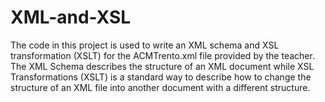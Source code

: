# XML-and-XSL
The code in this project is used to write an XML schema and XSL transformation (XSLT) for the ACMTrento.xml file provided by the teacher. The XML Schema describes the structure of an XML
document while XSL Transformations (XSLT) is a standard way to describe how to change the structure of an XML file into another document with a different structure.
